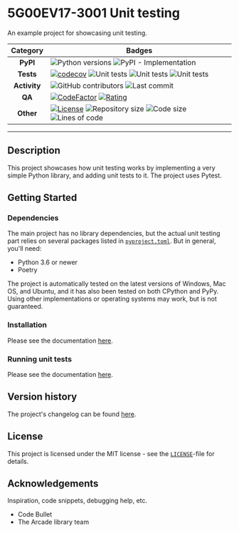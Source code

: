 # 5G00EV17-3001 Unit testing

An example project for showcasing unit testing.

|   Category   |  Badges  |
|:------------:|---|
| **PyPI**     | ![Python versions](https://img.shields.io/pypi/pyversions/iplib3?logo=python) ![PyPI - Implementation](https://img.shields.io/pypi/implementation/iplib3) |
| **Tests**    | [![codecov](https://codecov.io/gh/Diapolo10/5G00EV17-3001_unit-testing/branch/main/graph/badge.svg?token=FpaCuVjOAB)](https://codecov.io/gh/Diapolo10/5G00EV17-3001_unit-testing) ![Unit tests](https://github.com/diapolo10/5G00EV17-3001_unit-testing/workflows/Unit%20tests/badge.svg) ![Unit tests](https://github.com/diapolo10/5G00EV17-3001_unit-testing/workflows/Pylint/badge.svg) ![Unit tests](https://github.com/diapolo10/5G00EV17-3001_unit-testing/workflows/Flake8/badge.svg) |
| **Activity** | ![GitHub contributors](https://img.shields.io/github/contributors/diapolo10/5G00EV17-3001_unit-testing) ![Last commit](https://img.shields.io/github/last-commit/diapolo10/5G00EV17-3001_unit-testing?logo=github)
| **QA**       | [![CodeFactor](https://www.codefactor.io/repository/github/diapolo10/5G00EV17-3001_unit-testing/badge?logo=codefactor)](https://www.codefactor.io/repository/github/diapolo10/5G00EV17-3001_unit-testing) [![Rating](https://img.shields.io/librariesio/sourcerank/pypi/iplib3)](https://libraries.io/github/Diapolo10/iplib3/sourcerank) |
| **Other**    | [![License](https://img.shields.io/github/license/diapolo10/5G00EV17-3001_unit-testing)](https://opensource.org/licenses/MIT) ![Repository size](https://img.shields.io/github/repo-size/diapolo10/5G00EV17-3001_unit-testing?logo=github) ![Code size](https://img.shields.io/github/languages/code-size/diapolo10/5G00EV17-3001_unit-testing?logo=github) ![Lines of code](https://img.shields.io/tokei/lines/github/diapolo10/5G00EV17-3001_unit-testing?logo=github) |

-------------------------------------------------------------------------------

## Description

This project showcases how unit testing works by implementing a very simple
Python library, and adding unit tests to it. The project uses Pytest.

## Getting Started

### Dependencies

The main project has no library dependencies, but the actual unit testing
part relies on several packages listed in
[`pyproject.toml`](./pyproject.toml). But in general, you'll need:

- Python 3.6 or newer
- Poetry

The project is automatically tested on the latest versions of Windows,
Mac OS, and Ubuntu, and it has also been tested on both CPython
and PyPy. Using other implementations or operating systems
may work, but is not guaranteed.

### Installation

Please see the documentation [here](./docs/installation.md).

### Running unit tests

Please see the documentation [here](./docs/running_unit_tests.md).

## Version history

The project's changelog can be found [here](./CHANGELOG.md).

## License

This project is licensed under the MIT license - see the [`LICENSE`](./LICENSE)-file for details.

## Acknowledgements

Inspiration, code snippets, debugging help, etc.

- Code Bullet
- The Arcade library team
